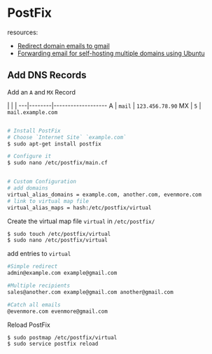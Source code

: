 # PostFix

resources:
- [Redirect domain emails to gmail](http://codewithintent.com/how-to-redirect-your-domain-emails-to-gmail-for-free-digital-ocean-postfix-dns-setup/)
- [Forwarding email for self-hosting multiple domains using Ubuntu](https://blog.ham1.co.uk/tag/email-forwarding/)

## Add DNS Records
Add an `A` and `MX` Record

| | |
---|--------|-------------------
A  | `mail` | `123.456.78.90`
MX | `5`    | `mail.example.com`


```sh

# Install PostFix
# Choose `Internet Site` `example.com`
$ sudo apt-get install postfix

# Configure it
$ sudo nano /etc/postfix/main.cf
```

```sh

# Custom Configuration
# add domains
virtual_alias_domains = example.com, another.com, evenmore.com
# link to virtual map file
virtual_alias_maps = hash:/etc/postfix/virtual
```

Create the virtual map file `virtual` in `/etc/postfix/`
```sh
$ sudo touch /etc/postfix/virtual
$ sudo nano /etc/postfix/virtual
```

add entries to `virtual`
```sh
#Simple redirect
admin@example.com example@gmail.com

#Multiple recipients
sales@another.com example@gmail.com another@gmail.com

#Catch all emails
@evenmore.com evenmore@gmail.com
```

Reload PostFix
```sh
$ sudo postmap /etc/postfix/virtual
$ sudo service postfix reload
```
